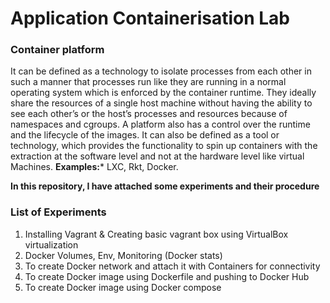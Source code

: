 # Application Containerisation Lab

### Container platform

It can be defined as a technology to isolate processes from each other in such a manner that processes run like they are running in a normal operating system
which is enforced by the container runtime. They ideally share the resources of a single host machine without having the ability to see each other’s or the host’s 
processes and resources because of namespaces and cgroups. A platform also has a control over the runtime and the lifecycle of the images.
It can also be defined as a tool or technology, which provides the functionality to spin up containers with the extraction at the software level and not at the hardware 
level like virtual Machines.
**Examples:*** LXC, Rkt, Docker.

**In this repository, I have attached some experiments and their procedure**

### List of Experiments

1. Installing Vagrant & Creating basic vagrant box using VirtualBox virtualization
2. Docker Volumes, Env, Monitoring (Docker stats)
3. To create Docker network and attach it with Containers for connectivity
4. To create Docker image using Dockerfile and pushing to Docker Hub
5. To create Docker image using Docker compose
